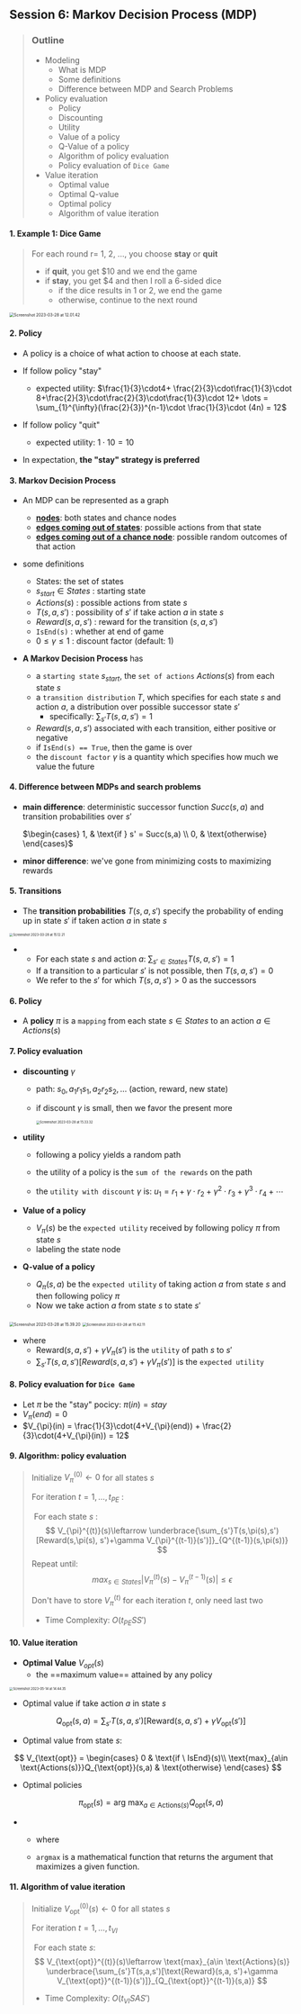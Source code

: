 ## Session 6: Markov Decision Process (MDP)

>   ### Outline
>
>   -   Modeling
>       -   What is MDP
>       -   Some definitions
>       -   Difference between MDP and Search Problems
>   -   Policy evaluation
>       -   Policy
>       -   Discounting
>       -   Utility
>       -   Value of a policy
>       -   Q-Value of a policy
>       -   Algorithm of policy evaluation
>       -   Policy evaluation of `Dice Game`
>   -   Value iteration
>       -   Optimal value
>       -   Optimal Q-value
>       -   Optimal policy
>       -   Algorithm of value iteration



#### 1. Example 1: Dice Game

>   For each round r= 1, 2, ..., you choose **stay** or **quit**
>
>   -   if **quit**, you get $10 and we end the game
>   -   if **stay**, you get $4 and then I roll a 6-sided dice
>       -   if the dice results in 1 or 2, we end the game
>       -   otherwise, continue to the next round

<img src="assets/Screenshot 2023-03-28 at 12.01.42.png" alt="Screenshot 2023-03-28 at 12.01.42" style="zoom:50%;" />



#### 2. Policy

-   A policy is a choice of what action to choose at each state.
-   If follow policy "stay"
    -   expected utility: $\frac{1}{3}\cdot4+ \frac{2}{3}\cdot\frac{1}{3}\cdot 8+\frac{2}{3}\cdot\frac{2}{3}\cdot\frac{1}{3}\cdot 12+ \dots = \sum_{1}^{\infty}(\frac{2}{3})^{n-1}\cdot \frac{1}{3}\cdot (4n) = 12$

-   If follow policy "quit"
    -   expected utility: $1\cdot 10 = 10$
-   In expectation, **the "stay" strategy is preferred**



#### 3. Markov Decision Process

-   An MDP can be represented as a graph
    -   **<u>nodes</u>**: both states and chance nodes
    -   **<u>edges coming out of states</u>**: possible actions from that state
    -   **<u>edges coming out of a chance node</u>**: possible random outcomes of that action



-   some definitions
    -   States: the set of states
    -   $s_{start} \in States$ : starting state
    -   $Actions(s)$ : possible actions from state $s$
    -   $T(s,a,s')$ : possibility of $s'$ if take action $a$ in state $s$
    -   $Reward(s,a,s')$ : reward for the transition $(s,a,s')$
    -   `IsEnd(s)` : whether at end of game
    -   $0 \le \gamma \le 1$ : discount factor (default: 1)



-   **A Markov Decision Process** has
    -   a `starting state` $s_{start}$, the `set of actions` $Actions(s)$ from each state $s$
    -   a `transition distribution` $T$, which specifies for each state $s$ and action $a$, a distribution over possible successor state $s'$
        -   specifically: $\sum_{s'}T(s,a,s') = 1$
    -   $Reward(s,a,s')$ associated with each transition, either positive or negative
    -   if `IsEnd(s) == True`, then the game is over
    -   the `discount factor` $\gamma$ is a quantity which specifies how much we value the future



#### 4. Difference between MDPs and search problems

-   **main difference**: 
    deterministic successor function $Succ(s,a)$ and transition probabilities over $s'$

    $\begin{cases}
      1, & \text{if } s' = Succ(s,a) \\
      0, & \text{otherwise}
    \end{cases}$

-   **minor difference**: we've gone from minimizing costs to maximizing rewards



#### 5. Transitions

-   The **transition probabilities** $T(s,a,s')$ specify the probability of ending up in state $s'$ if taken action $a$ in state $s$

<img src="assets/Screenshot 2023-03-28 at 15.12.21.png" alt="Screenshot 2023-03-28 at 15.12.21" style="zoom:40%;" />

-   -   For each state $s$ and action $a$: $\sum_{s'\in States} T(s,a,s') = 1$
    -   If a transition to a particular $s'$ is not possible, then $T(s,a,s') = 0$ 
    -   We refer to the $s'$ for which $T(s,a,s')>0$ as the successors



#### 6. Policy

-   A **policy** $\pi$ is a `mapping` from each state $s \in States$ to an action $a \in Actions(s)$



#### 7. Policy evaluation

-   **discounting** $\gamma$

    -   path: $s_{0}, a_{1}r_{1}s_{1}, a_{2}r_{2}s_{2}, \dots$ (action, reward, new state)

    -   if discount $\gamma$ is small, then we favor the present more

        <img src="assets/Screenshot 2023-03-28 at 15.33.32.png" alt="Screenshot 2023-03-28 at 15.33.32" style="zoom: 40%;" />



-   **utility**

    -   following a policy yields a random path

    -   the utility of a policy is the `sum of the rewards` on the path
    -   the `utility with discount` $\gamma$ is:  $u_{1} = r_{1} + \gamma \cdot r_{2} + \gamma^{2} \cdot r_{3} + \gamma^{3} \cdot r_{4} + \cdots$



-   **Value of a policy**	

    -   $V_{\pi}(s)$ be the `expected utility` received by following policy $\pi$ from state $s$
    -   labeling the state node

    

-   **Q-value of a policy**
    
    -   $Q_{\pi}(s,a)$ be the `expected utility` of taking action $a$ from state $s$ and then following policy $\pi$
    -   Now we take action $a$ from state $s$ to state $s'$

<img src="assets/Screenshot 2023-03-28 at 15.39.20.png" alt="Screenshot 2023-03-28 at 15.39.20" style="zoom:50%;" />

<img src="assets/Screenshot 2023-03-28 at 15.42.11.png" alt="Screenshot 2023-03-28 at 15.42.11" style="zoom:45%;" />

-   where
    -   Reward$(s,a,s')$ + $\gamma V_{\pi}(s')$ is the `utility` of path $s$ to $s'$
    -   $\sum_{s'}T(s,a,s')[Reward(s,a,s')+\gamma V_{\pi}(s')]$ is the `expected utility`



#### 8. Policy evaluation for `Dice Game`

-   Let $\pi$ be the "stay" pocicy: $\pi(in) = stay$
-   $V_{\pi}(end) = 0$
-   $V_{\pi}(in) = \frac{1}{3}\cdot(4+V_{\pi}(end)) + \frac{2}{3}\cdot(4+V_{\pi}(in)) = 12$



#### 9. Algorithm: policy evaluation

>Initialize $V_{\pi}^{(0)}\leftarrow 0$ for all states $s$
>
>For iteration $t = 1, \dots, t_{PE}$ : 
>
>​		For each state $s$ : 
>$$
>V_{\pi}^{(t)}(s)\leftarrow \underbrace{\sum_{s'}T(s,\pi(s),s')[Reward(s,\pi(s), s')+\gamma V_{\pi}^{(t-1)}(s')]}_{Q^{(t-1)}(s,\pi(s))}
>$$
>Repeat until:
>$$
>max_{s\in States} |V_{\pi}^{(t)}(s) - V_{\pi}^{(t-1)}(s)| \le \epsilon
>$$
>
>Don't have to store $V_{\pi}^{(t)}$ for each iteration $t$, only need last two
>
>
>
>-   Time Complexity: $O(t_{PE}SS')$



#### 10. Value iteration

-   **Optimal Value** $V_{opt}(s)$
    -   the ==maximum value== attained by any policy



<img src="assets/Screenshot 2023-05-14 at 14.44.35.png" alt="Screenshot 2023-05-14 at 14.44.35" style="zoom:40%;" />



-   Optimal value if take action $a$ in state $s$


$$
Q_{\text{opt}}(s,a) = \sum_{s'}T(s,a,s')[\text{Reward}(s,a,s')+\gamma V_{\text{opt}}(s')]
$$



-   Optimal value from state $s$:

$$
V_{\text{opt}} = 
\begin{cases}
    0 & \text{if \ IsEnd}(s)\\ 
    \text{max}_{a\in \text{Actions(s)}}Q_{\text{opt}}(s,a) & \text{otherwise} 
\end{cases}
$$



-   Optimal policies

$$
\pi_{\text{opt}}(s) = \text{arg} \ \text{max}_{a \in \text{Actions}(s)} Q_{\text{opt}}(s,a)
$$

-   -   where

    -   `argmax` is a mathematical function that returns the argument that maximizes a given function.



#### 11. Algorithm of value iteration

>Initialize $V^{(0)}_{\text{opt}}(s)\leftarrow 0$ for all states $s$
>
>For iteration $t = 1, \dots, t_{VI}$
>
>​		For each state $s$:
>$$
>V_{\text{opt}}^{(t)}(s)\leftarrow \text{max}_{a\in \text{Actions}(s)} \underbrace{\sum_{s'}T(s,a,s')[\text{Reward}(s,a, s')+\gamma V_{\text{opt}}^{(t-1)}(s')]}_{Q_{\text{opt}}^{(t-1)}(s,a)}
>$$
>
>-   Time Complexity: $O(t_{VI}SAS')$



















